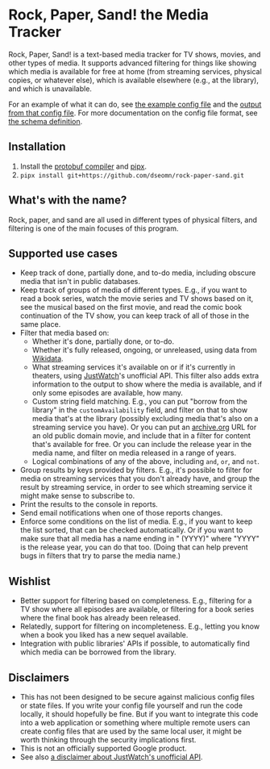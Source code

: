 # Rock, Paper, Sand! the Media Tracker

Rock, Paper, Sand! is a text-based media tracker for TV shows, movies, and other
types of media. It supports advanced filtering for things like showing which
media is available for free at home (from streaming services, physical copies,
or whatever else), which is available elsewhere (e.g., at the library), and
which is unavailable.

For an example of what it can do, see [the example config
file](config.example.yaml) and the [output from that config
file](output.example.yaml). For more documentation on the config file format,
see [the schema definition](rock_paper_sand/proto/config.proto).

## Installation

1.  Install the [protobuf compiler](https://grpc.io/docs/protoc-installation/)
    and [pipx](https://pypa.github.io/pipx/).
1.  `pipx install git+https://github.com/dseomn/rock-paper-sand.git`

## What's with the name?

Rock, paper, and sand are all used in different types of physical filters, and
filtering is one of the main focuses of this program.

## Supported use cases

*   Keep track of done, partially done, and to-do media, including obscure media
    that isn't in public databases.
*   Keep track of groups of media of different types. E.g., if you want to read
    a book series, watch the movie series and TV shows based on it, see the
    musical based on the first movie, and read the comic book continuation of
    the TV show, you can keep track of all of those in the same place.
*   Filter that media based on:
    *   Whether it's done, partially done, or to-do.
    *   Whether it's fully released, ongoing, or unreleased, using data from
        [Wikidata](https://www.wikidata.org/).
    *   What streaming services it's available on or if it's currently in
        theaters, using [JustWatch](https://www.justwatch.com/)'s unofficial
        API. This filter also adds extra information to the output to show where
        the media is available, and if only some episodes are available, how
        many.
    *   Custom string field matching. E.g., you can put "borrow from the
        library" in the `customAvailability` field, and filter on that to show
        media that's at the library (possibly excluding media that's also on a
        streaming service you have). Or you can put an
        [archive.org](https://archive.org/) URL for an old public domain movie,
        and include that in a filter for content that's available for free. Or
        you can include the release year in the media name, and filter on media
        released in a range of years.
    *   Logical combinations of any of the above, including `and`, `or`, and
        `not`.
*   Group results by keys provided by filters. E.g., it's possible to filter for
    media on streaming services that you don't already have, and group the
    result by streaming service, in order to see which streaming service it
    might make sense to subscribe to.
*   Print the results to the console in reports.
*   Send email notifications when one of those reports changes.
*   Enforce some conditions on the list of media. E.g., if you want to keep the
    list sorted, that can be checked automatically. Or if you want to make sure
    that all media has a name ending in " (YYYY)" where "YYYY" is the release
    year, you can do that too. (Doing that can help prevent bugs in filters that
    try to parse the media name.)

## Wishlist

*   Better support for filtering based on completeness. E.g., filtering for a TV
    show where all episodes are available, or filtering for a book series where
    the final book has already been released.
*   Relatedly, support for filtering on incompleteness. E.g., letting you know
    when a book you liked has a new sequel available.
*   Integration with public libraries' APIs if possible, to automatically find
    which media can be borrowed from the library.

## Disclaimers

*   This has not been designed to be secure against malicious config files or
    state files. If you write your config file yourself and run the code
    locally, it should hopefully be fine. But if you want to integrate this code
    into a web application or something where multiple remote users can create
    config files that are used by the same local user, it might be worth
    thinking through the security implications first.
*   This is not an officially supported Google product.
*   See also [a disclaimer about JustWatch's unofficial
    API](https://github.com/dawoudt/JustWatchAPI#disclaimer).
